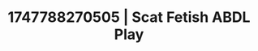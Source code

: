 ---
categories:
- Tradwife
- Demure
- Slow undress
- Sensual touch
- Ebony
image: /assets/images/1747788270505.jpeg
layout: post
seo:
  description: Featured content with exclusive Scat Fetish, ABDL Play. HD images available.
  keywords: Scat Fetish, ABDL Play
  og_image: /assets/images/1747788270505.jpeg
  schema_type: VisualArtwork
tags:
- '#1747788270505'
- Scat Fetish
- ABDL Play
title: 1747788270505 | Scat Fetish ABDL Play
---